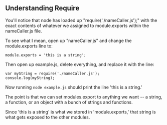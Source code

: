 ## Understanding Require

You'll notice that node has loaded up "require('./nameCaller.js');" with the exact contents of whatever we assigned to module.exports within the nameCaller.js file. 


To see what I mean, open up "nameCaller.js" and change the module.exports line to:
```
module.exports = 'this is a string';
```

Then open up example.js, delete everything, and replace it with the line:

```
var myString = require('./nameCaller.js');
console.log(myString);
```

Now running `node example.js` should print the line 'this is a string.'  

The point is that we can set modules.export to anything we want -- a string, a function, or an object with a bunch of strings and functions.

Since 'this is a string' is what we stored in 'module.exports,' that string is what gets exposed to the other modules.